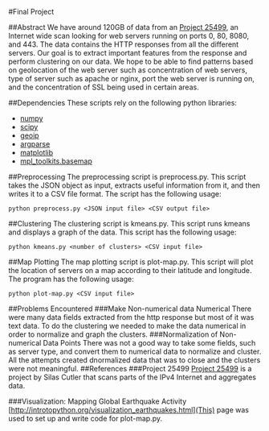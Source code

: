 #Final Project

##Abstract
We have around 120GB of data from an [Project 25499](https://scans.io/study/mi), an Internet wide scan looking for web servers running on ports 0, 80, 8080, and 443. The data contains the HTTP responses from all the different servers. Our goal is to extract important features from the response and perform clustering on our data. We hope to be able to find patterns based on geolocation of the web server such as concentration of web servers, type of server such as apache or nginx, port the web server is running on, and the concentration of SSL being used in certain areas.

##Dependencies
These scripts rely on the following python libraries:

- [numpy](http://docs.scipy.org/doc/numpy-1.10.1/user/install.html)
- [scipy](http://www.scipy.org/install.html)
- [geoip](http://pythonhosted.org/python-geoip/)
- [argparse](https://pypi.python.org/pypi/argparse)
- [matplotlib](http://matplotlib.org/users/installing.html)
- [mpl_toolkits.basemap](http://matplotlib.org/basemap/users/installing.html)

##Preprocessing
The preprocessing script is preprocess.py.  This script takes the JSON object as input, extracts useful information from it, and then writes it to a CSV file format.  The script has the following usage:

```
python preprocess.py <JSON input file> <CSV output file>
```

##Clustering
The clustering script is kmeans.py. This script runs kmeans and displays a graph of the data.  This script has the following usage:

```
python kmeans.py <number of clusters> <CSV input file>
```

##Map Plotting
The map plotting script is plot-map.py.  This script will plot the location of servers on a map according to their latitude and longitude.  The program has the following usage:

```
python plot-map.py <CSV input file>
```

##Problems Encountered
###Make Non-numerical data Numerical
There were many data fields extracted from the http response but most of it was text data. To do the clustering we needed to make the data numerical in order to normalize and graph the clusters.
###Normalization of Non-numerical Data Points
There was not a good way to take some fields, such as server type, and convert them to numerical data to normalize and cluster. All the attempts created dnormalized data that was to close and the clusters were not meaningful.
##References
###Project 25499
[Project 25499](https://scans.io/study/mi) is a project by Silas Cutler that scans parts of the IPv4 Internet and aggregates data.

###Visualization: Mapping Global Earthquake Activity
[http://introtopython.org/visualization_earthquakes.html](This) page was used to set up and write code for plot-map.py.
